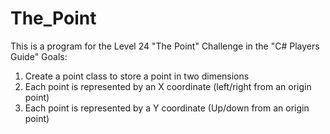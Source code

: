 # The_Point
This is a program for the Level 24 "The Point" Challenge in the "C# Players Guide"
Goals:
1) Create a point class to store a point in two dimensions
2) Each point is represented by an X coordinate (left/right from an origin point)
3) Each point is represented by a Y coordinate (Up/down from an origin point)
